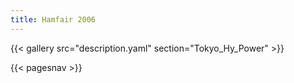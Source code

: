 ```yaml
---
title: Hamfair 2006
---
```


{{< gallery src="description.yaml" section="Tokyo_Hy_Power" >}}

{{< pagesnav >}}
